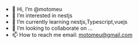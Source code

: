 - 👋 Hi, I’m @motomeu
- 👀 I’m interested in nestjs
- 🌱 I’m currently learning nestjs,Typescript,vuejs
- 💞️ I’m looking to collaborate on ...
- 📫 How to reach me email: motomeu@gmail.com

<!---
gituser001/gituser001 is a ✨ special ✨ repository because its `README.md` (this file) appears on your GitHub profile.
You can click the Preview link to take a look at your changes.
--->
